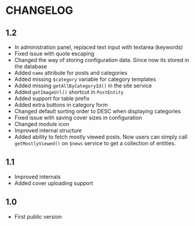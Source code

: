 CHANGELOG
=========

1.2
---

 * In administration panel, replaced text input with textarea (keywords)
 * Fixed issue with quote escaping
 * Changed the way of storing configuration data. Since now its stored in the database
 * Added `name` attribute for posts and categories
 * Added missing `$category` variable for category templates
 * Added missing `getAllByCategoryId()` in the site service
 * Added `getImageUrl()` shortcut in `PostEntity`
 * Added support for table prefix
 * Added extra buttons in category form
 * Changed default sorting order to DESC when displaying categories
 * Fixed issue with saving cover sizes in configuration
 * Changed module icon
 * Improved internal structure
 * Added ability to fetch mostly viewed posts. Now users can simply call `getMostlyViewed()` on `$news` service to get a collection of entities.

1.1
---

 * Improved internals
 * Added cover uploading support

1.0
---

 * First public version